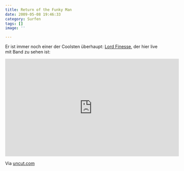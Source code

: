 ```yaml
---
title: Return of the Funky Man
date: 2009-05-08 19:46:33
category: Surfen
tags: []
image: ''

---
```


Er ist immer noch einer der Coolsten überhaupt: [Lord Finesse](http://de.wikipedia.org/wiki/Lord_Finesse), der hier live mit Band zu sehen ist:  
<iframe width="560" height="315" src="https://www.youtube.com/embed/GA5ooNUpLW0" title="YouTube video player" frameborder="0" allow="accelerometer; autoplay; clipboard-write; encrypted-media; gyroscope; picture-in-picture" allowfullscreen></iframe>
  
Via [uncut.com](http://www.unkut.com/2009/05/lord-finesse-live-in-tokyo-vintage-press-kit/)
